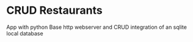 # CRUD Restaurants
App with python Base http webserver and CRUD integration of an sqlite local database

